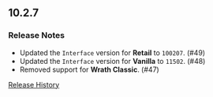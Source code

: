 ## 10.2.7

### Release Notes

- Updated the `Interface` version for **Retail** to `100207`. (#49)
- Updated the `Interface` version for **Vanilla** to `11502`. (#48)
- Removed support for **Wrath Classic**. (#47)

[Release History](https://github.com/SFX-WoW/Masque_LiteStep/wiki/History)
